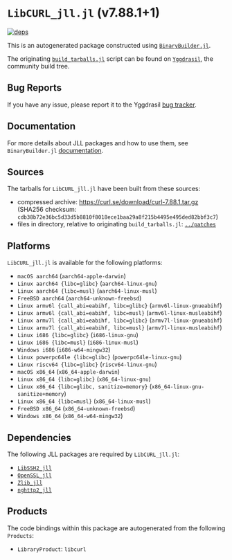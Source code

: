 # `LibCURL_jll.jl` (v7.88.1+1)

[![deps](https://juliahub.com/docs/LibCURL_jll/deps.svg)](https://juliahub.com/ui/Packages/General/LibCURL_jll/)

This is an autogenerated package constructed using [`BinaryBuilder.jl`](https://github.com/JuliaPackaging/BinaryBuilder.jl).

The originating [`build_tarballs.jl`](https://github.com/JuliaPackaging/Yggdrasil/blob/71b4b884f0993171d3fe5026cdfaf7f4e48df68f/L/LibCURL/LibCURL@7/build_tarballs.jl) script can be found on [`Yggdrasil`](https://github.com/JuliaPackaging/Yggdrasil/), the community build tree.

## Bug Reports

If you have any issue, please report it to the Yggdrasil [bug tracker](https://github.com/JuliaPackaging/Yggdrasil/issues).

## Documentation

For more details about JLL packages and how to use them, see `BinaryBuilder.jl` [documentation](https://docs.binarybuilder.org/stable/jll/).

## Sources

The tarballs for `LibCURL_jll.jl` have been built from these sources:

* compressed archive: https://curl.se/download/curl-7.88.1.tar.gz (SHA256 checksum: `cdb38b72e36bc5d33d5b8810f8018ece1baa29a8f215b4495e495ded82bbf3c7`)
* files in directory, relative to originating `build_tarballs.jl`: [`../patches`](https://github.com/JuliaPackaging/Yggdrasil/tree/71b4b884f0993171d3fe5026cdfaf7f4e48df68f/L/LibCURL/LibCURL@7/patches)

## Platforms

`LibCURL_jll.jl` is available for the following platforms:

* `macOS aarch64` (`aarch64-apple-darwin`)
* `Linux aarch64 {libc=glibc}` (`aarch64-linux-gnu`)
* `Linux aarch64 {libc=musl}` (`aarch64-linux-musl`)
* `FreeBSD aarch64` (`aarch64-unknown-freebsd`)
* `Linux armv6l {call_abi=eabihf, libc=glibc}` (`armv6l-linux-gnueabihf`)
* `Linux armv6l {call_abi=eabihf, libc=musl}` (`armv6l-linux-musleabihf`)
* `Linux armv7l {call_abi=eabihf, libc=glibc}` (`armv7l-linux-gnueabihf`)
* `Linux armv7l {call_abi=eabihf, libc=musl}` (`armv7l-linux-musleabihf`)
* `Linux i686 {libc=glibc}` (`i686-linux-gnu`)
* `Linux i686 {libc=musl}` (`i686-linux-musl`)
* `Windows i686` (`i686-w64-mingw32`)
* `Linux powerpc64le {libc=glibc}` (`powerpc64le-linux-gnu`)
* `Linux riscv64 {libc=glibc}` (`riscv64-linux-gnu`)
* `macOS x86_64` (`x86_64-apple-darwin`)
* `Linux x86_64 {libc=glibc}` (`x86_64-linux-gnu`)
* `Linux x86_64 {libc=glibc, sanitize=memory}` (`x86_64-linux-gnu-sanitize+memory`)
* `Linux x86_64 {libc=musl}` (`x86_64-linux-musl`)
* `FreeBSD x86_64` (`x86_64-unknown-freebsd`)
* `Windows x86_64` (`x86_64-w64-mingw32`)

## Dependencies

The following JLL packages are required by `LibCURL_jll.jl`:

* [`LibSSH2_jll`](https://github.com/JuliaBinaryWrappers/LibSSH2_jll.jl)
* [`OpenSSL_jll`](https://github.com/JuliaBinaryWrappers/OpenSSL_jll.jl)
* [`Zlib_jll`](https://github.com/JuliaBinaryWrappers/Zlib_jll.jl)
* [`nghttp2_jll`](https://github.com/JuliaBinaryWrappers/nghttp2_jll.jl)

## Products

The code bindings within this package are autogenerated from the following `Products`:

* `LibraryProduct`: `libcurl`

